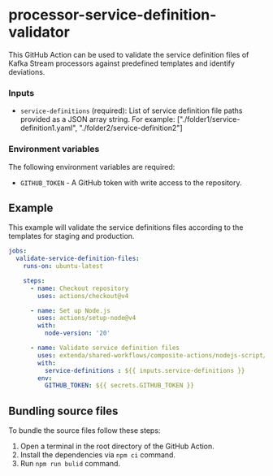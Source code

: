 # processor-service-definition-validator

This GitHub Action can be used to validate the service definition files of Kafka Stream processors against predefined templates and identify deviations.

### Inputs

- `service-definitions` (required): List of service definition file paths provided as a JSON array string. For example: ["./folder1/service-definition1.yaml", "./folder2/service-definition2"]

### Environment variables

The following environment variables are required:
- `GITHUB_TOKEN` - A GitHub token with write access to the repository.

## Example

This example will validate the service definitions files according to the templates for staging and production.

```yaml
jobs:
  validate-service-definition-files:
    runs-on: ubuntu-latest

    steps:
      - name: Checkout repository
        uses: actions/checkout@v4

      - name: Set up Node.js
        uses: actions/setup-node@v4
        with:
          node-version: '20'

      - name: Validate service definition files
        uses: extenda/shared-workflows/composite-actions/nodejs-script/processor-service-definition-validator@master
        with:
          service-definitions : ${{ inputs.service-definitions }}
        env:
          GITHUB_TOKEN: ${{ secrets.GITHUB_TOKEN }}
```

## Bundling source files

To bundle the source files follow these steps:
1. Open a terminal in the root directory of the GitHub Action.
2. Install the dependencies via `npm ci` command.
3. Run `npm run bulid` command.